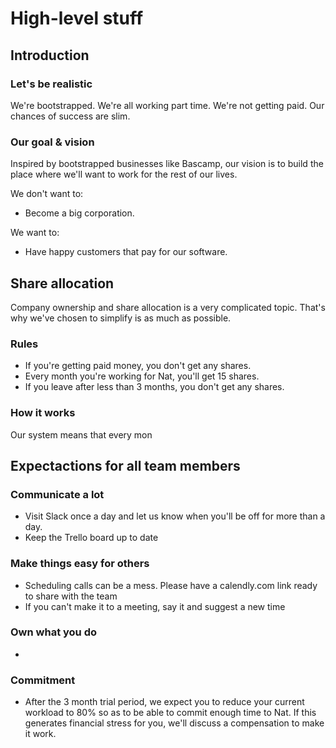 

# High-level stuff
## Introduction
### Let's be realistic
We're bootstrapped. We're all working part time. We're not getting paid. Our chances of success are slim. 

### Our goal & vision
Inspired by bootstrapped businesses like Bascamp, our vision is to build the place where we'll want to work for the rest of our lives. 

We don't want to: 
- Become a big corporation.

We want to: 
- Have happy customers that pay for our software.

## Share allocation
Company ownership and share allocation is a very complicated topic. That's why we've chosen to simplify is as much as possible. 

### Rules
- If you're getting paid money, you don't get any shares. 
- Every month you're working for Nat, you'll get 15 shares. 
- If you leave after less than 3 months, you don't get any shares. 

### How it works
Our system means that every mon

## Expectactions for all team members
### Communicate a lot
- Visit Slack once a day and let us know when you'll be off for more than a day.
- Keep the Trello board up to date


### Make things easy for others
- Scheduling calls can be a mess. Please have a calendly.com link ready to share with the team
- If you can't make it to a meeting, say it and suggest a new time

### Own what you do
- 

### Commitment
- After the 3 month trial period, we expect you to reduce your current workload to 80% so as to be able to commit enough time to Nat. If this generates financial stress for you, we'll discuss a compensation to make it work. 

<!--stackedit_data:
eyJoaXN0b3J5IjpbNzY3OTEyMzI3LDExMTUxMzQ1MTUsODUyMT
kyOTM0XX0=
-->